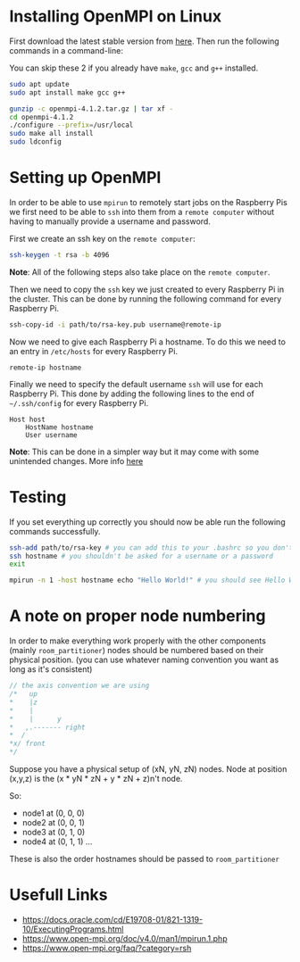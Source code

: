 # Installing OpenMPI on Linux

First download the latest stable version from [here](https://www.open-mpi.org/software/). Then run the following commands in a command-line:

You can skip these 2 if you already have `make`, `gcc` and `g++` installed.
```bash
sudo apt update
sudo apt install make gcc g++
```
```bash
gunzip -c openmpi-4.1.2.tar.gz | tar xf -
cd openmpi-4.1.2
./configure --prefix=/usr/local
sudo make all install
sudo ldconfig
```

# Setting up OpenMPI

In order to be able to use `mpirun` to remotely start jobs on the Raspberry Pis we first need to be able to `ssh` into them from a `remote computer` without having to manually provide a username and password.

First we create an ssh key on the `remote computer`:

```bash
ssh-keygen -t rsa -b 4096
```
**Note**: All of the following steps also take place on the `remote computer`.

Then we need to copy the `ssh` key we just created to every Raspberry Pi in the cluster. This can be done by running the following command for every Raspberry Pi.

```bash
ssh-copy-id -i path/to/rsa-key.pub username@remote-ip
```

Now we need to give each Raspberry Pi a hostname. To do this we need to an entry in `/etc/hosts` for every Raspberry Pi.

```
remote-ip hostname
```

Finally we need to specify the default username `ssh` will use for each Raspberry Pi. This done by adding the following lines to the end of `~/.ssh/config` for every Raspberry Pi.

```
Host host
    HostName hostname
    User username  
```

**Note**: This can be done in a simpler way but it may come with some unintended changes. More info [here](https://stackoverflow.com/questions/10197559/ssh-configuration-override-the-default-username)

# Testing 

If you set everything up correctly you should now be able run the following commands successfully.

```bash
ssh-add path/to/rsa-key # you can add this to your .bashrc so you don't have to keep running this on every terminal
ssh hostname # you shouldn't be asked for a username or a password
exit

mpirun -n 1 -host hostname echo "Hello World!" # you should see Hello World!
```

# A note on proper node numbering

In order to make everything work properly with the other components (mainly `room_partitioner`) nodes should be numbered based on their physical position.
(you can use whatever naming convention you want as long as it's consistent)
```c
// the axis convention we are using
/*   up
*    |z
*    |
*    |      y
*   ,.------- right
*  /
*x/ front
*/
```
Suppose you have a physical setup of (xN, yN, zN) nodes. Node at position (x,y,z) is the (x * yN * zN + y * zN + z)n't node.

So:
- node1 at (0, 0, 0)
- node2 at (0, 0, 1)
- node3 at (0, 1, 0)
- node4 at (0, 1, 1)
...

These is also the order hostnames should be passed to `room_partitioner`

# Usefull Links

- https://docs.oracle.com/cd/E19708-01/821-1319-10/ExecutingPrograms.html
- https://www.open-mpi.org/doc/v4.0/man1/mpirun.1.php
- https://www.open-mpi.org/faq/?category=rsh